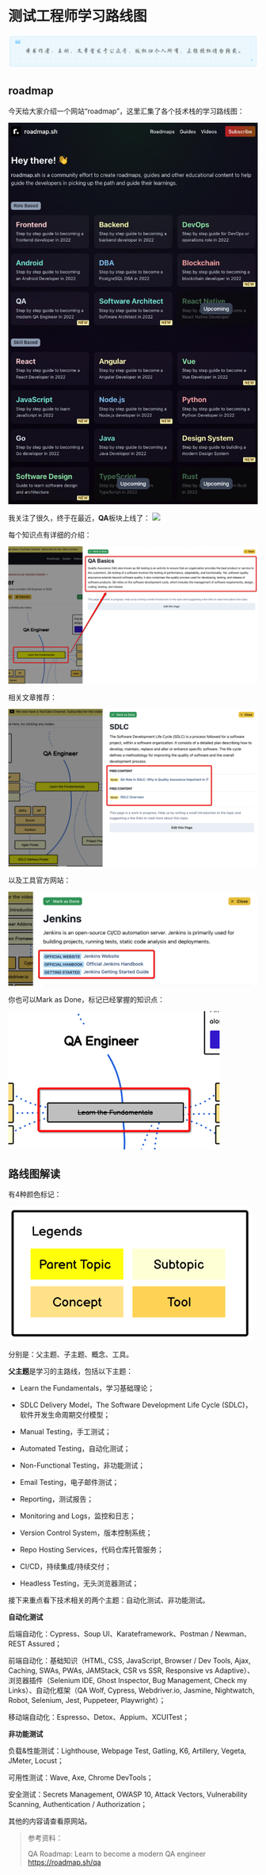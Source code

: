 # 测试工程师学习路线图
![](../wanggang.png)

## roadmap

今天给大家介绍一个网站“roadmap”，这里汇集了各个技术栈的学习路线图：

![](000004-测试工程师学习路线图/2022-10-14-13-24-48-image.png)

我关注了很久，终于在最近，**QA**板块上线了：
![](000004-测试工程师学习路线图/2022-10-14-13-33-03-image.png)

每个知识点有详细的介绍：

![](000004-测试工程师学习路线图/2022-10-14-13-34-24-image.png)

相关文章推荐：

![](000004-测试工程师学习路线图/2022-10-14-14-31-53-image.png)

以及工具官方网站：

![](000004-测试工程师学习路线图/2022-10-14-15-37-48-image.png)

你也可以Mark as Done，标记已经掌握的知识点：

![](000004-测试工程师学习路线图/2022-10-14-13-35-02-image.png)

## 路线图解读

有4种颜色标记：

![](000004-测试工程师学习路线图/2022-10-14-13-42-19-image.png)

分别是：父主题、子主题、概念、工具。

**父主题**是学习的主路线，包括以下主题：

- Learn the Fundamentals，学习基础理论；

- SDLC Delivery Model，The Software Development Life Cycle (SDLC)，软件开发生命周期交付模型；

- Manual Testing，手工测试；

- Automated Testing，自动化测试；

- Non-Functional Testing，非功能测试；

- Email Testing，电子邮件测试；

- Reporting，测试报告；

- Monitoring and Logs，监控和日志；

- Version Control System，版本控制系统；

- Repo Hosting Services，代码仓库托管服务；

- CI/CD，持续集成/持续交付；

- Headless Testing，无头浏览器测试；

接下来重点看下技术相关的两个主题：自动化测试、非功能测试。

**自动化测试**

后端自动化：Cypress、Soup UI、Karateframework、Postman / Newman、REST Assured；

前端自动化：基础知识（HTML, CSS, JavaScript, Browser / Dev Tools, Ajax, Caching, SWAs, PWAs, JAMStack, CSR vs SSR, Responsive vs Adaptive）、浏览器插件（Selenium IDE, Ghost Inspector, Bug Management, Check my Links）、自动化框架（QA Wolf, Cypress, Webdriver.io, Jasmine, Nightwatch, Robot, Selenium, Jest, Puppeteer, Playwright）；

移动端自动化：Espresso、Detox、Appium、XCUITest；

**非功能测试**

负载&性能测试：Lighthouse, Webpage Test, Gatling, K6, Artillery, Vegeta, JMeter, Locust；

可用性测试：Wave, Axe, Chrome DevTools；

安全测试：Secrets Management, OWASP 10, Attack Vectors, Vulnerability Scanning, Authentication / Authorization；

其他的内容请查看原网站。

> 参考资料：
> 
> QA Roadmap: Learn to become a modern QA engineer https://roadmap.sh/qa
